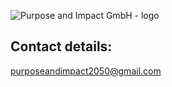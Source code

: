 

![Purpose and Impact GmbH - logo](https://github.com/h1054454/skills-github-pages/assets/34899624/9afc1997-d60f-45f5-bd75-f8fe5bec1f96)

## Contact details:
purposeandimpact2050@gmail.com
